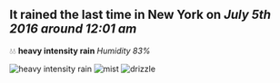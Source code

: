 ## It rained the last time in New York on *July 5th 2016 around 12:01 am*
💧💧  **heavy intensity rain** *Humidity 83%*

![heavy intensity rain](http://openweathermap.org/img/w/10n.png) ![mist](http://openweathermap.org/img/w/50n.png) ![drizzle](http://openweathermap.org/img/w/09n.png)
